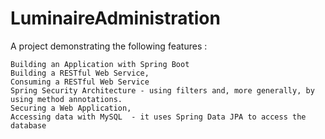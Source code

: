 # LuminaireAdministration

A project demonstrating the following features :

    Building an Application with Spring Boot
    Building a RESTful Web Service,
    Consuming a RESTful Web Service
    Spring Security Architecture - using filters and, more generally, by using method annotations. 
    Securing a Web Application,
    Accessing data with MySQL  - it uses Spring Data JPA to access the database


